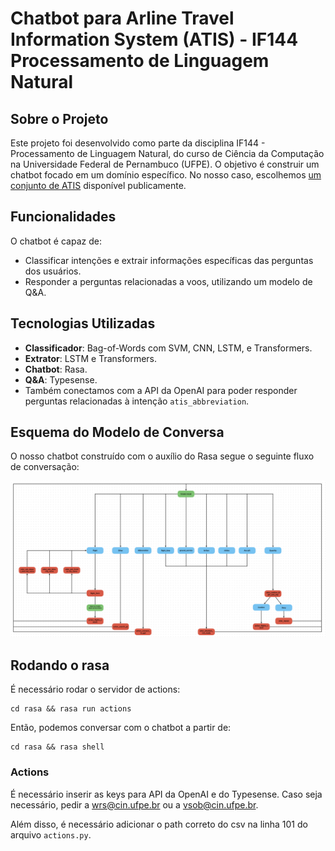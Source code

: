 # Chatbot para Arline Travel Information System (ATIS) - IF144 Processamento de Linguagem Natural

## Sobre o Projeto

Este projeto foi desenvolvido como parte da disciplina IF144 - Processamento de Linguagem Natural, do curso de Ciência da Computação na Universidade Federal de Pernambuco (UFPE). O objetivo é construir um chatbot focado em um domínio específico. No nosso caso, escolhemos [um conjunto de ATIS](https://github.com/howl-anderson/ATIS_dataset) disponível publicamente. 

## Funcionalidades

O chatbot é capaz de:
- Classificar intenções e extrair informações específicas das perguntas dos usuários.
- Responder a perguntas relacionadas a voos, utilizando um modelo de Q&A.

## Tecnologias Utilizadas

- **Classificador**: Bag-of-Words com SVM, CNN, LSTM, e Transformers.
- **Extrator**: LSTM e Transformers.
- **Chatbot**: Rasa.
- **Q&A**: Typesense.
- Também conectamos com a API da OpenAI para poder responder perguntas relacionadas à intenção `atis_abbreviation`.

## Esquema do Modelo de Conversa

O nosso chatbot construído com o auxílio do Rasa segue o seguinte fluxo de conversação:

![Esquema do Modelo de Conversa](chat_flow.png)

## Rodando o rasa

É necessário rodar o servidor de actions:
```
cd rasa && rasa run actions
```

Então, podemos conversar com o chatbot a partir de:
```
cd rasa && rasa shell
```

### Actions

É necessário inserir as keys para API da OpenAI e do Typesense. Caso seja necessário, pedir a wrs@cin.ufpe.br ou a vsob@cin.ufpe.br.

Além disso, é necessário adicionar o path correto do csv na linha 101 do arquivo `actions.py`.







